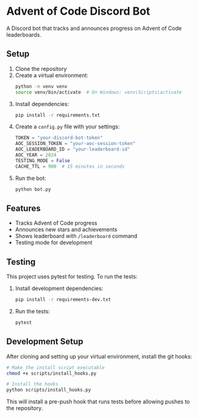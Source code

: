 # Advent of Code Discord Bot

A Discord bot that tracks and announces progress on Advent of Code leaderboards.

## Setup

1. Clone the repository
2. Create a virtual environment:
   ```bash
   python -m venv venv
   source venv/bin/activate  # On Windows: venv\Scripts\activate
   ```
3. Install dependencies:
   ```bash
   pip install -r requirements.txt
   ```
4. Create a `config.py` file with your settings:
   ```python
   TOKEN = "your-discord-bot-token"
   AOC_SESSION_TOKEN = "your-aoc-session-token"
   AOC_LEADERBOARD_ID = "your-leaderboard-id"
   AOC_YEAR = 2024
   TESTING_MODE = False
   CACHE_TTL = 900  # 15 minutes in seconds
   ```
5. Run the bot:
   ```bash
   python bot.py
   ```

## Features

- Tracks Advent of Code progress
- Announces new stars and achievements
- Shows leaderboard with `/leaderboard` command
- Testing mode for development 

## Testing

This project uses pytest for testing. To run the tests:

1. Install development dependencies:
   ```bash
   pip install -r requirements-dev.txt
   ```
2. Run the tests:
   ```bash
   pytest
   ``` 

## Development Setup

After cloning and setting up your virtual environment, install the git hooks:

```bash
# Make the install script executable
chmod +x scripts/install_hooks.py

# Install the hooks
python scripts/install_hooks.py
```

This will install a pre-push hook that runs tests before allowing pushes to the repository. 